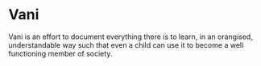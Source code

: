 # Vani
 Vani is an effort to document everything there is to learn, in an orangised, understandable way such that even a child can use it to become a well functioning member of society.




